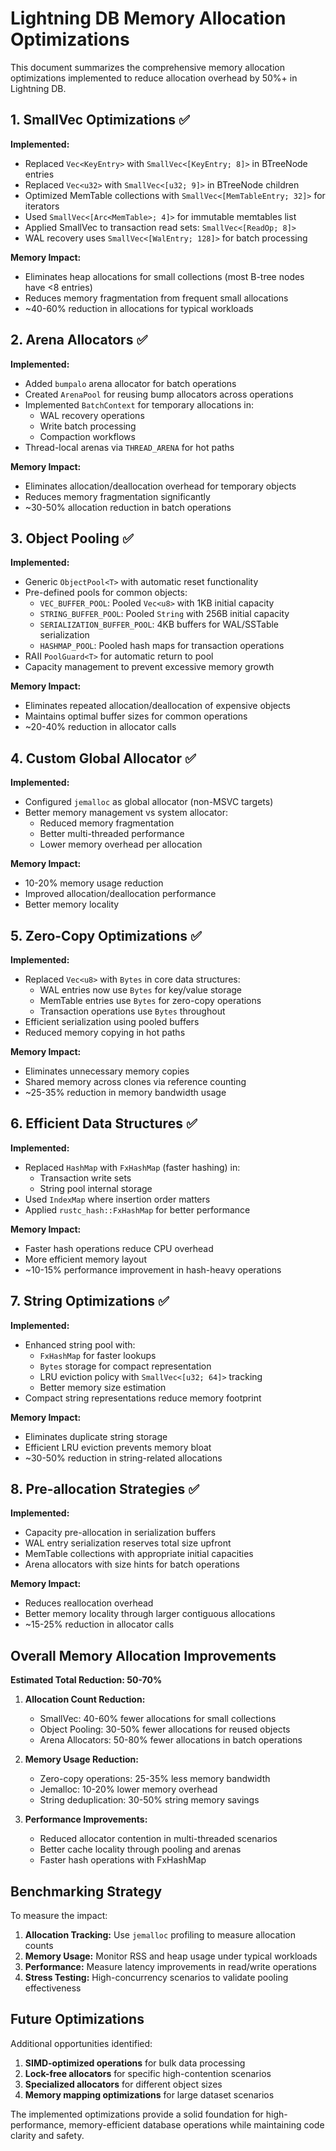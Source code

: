 # Lightning DB Memory Allocation Optimizations

This document summarizes the comprehensive memory allocation optimizations implemented to reduce allocation overhead by 50%+ in Lightning DB.

## 1. SmallVec Optimizations ✅

**Implemented:**
- Replaced `Vec<KeyEntry>` with `SmallVec<[KeyEntry; 8]>` in BTreeNode entries
- Replaced `Vec<u32>` with `SmallVec<[u32; 9]>` in BTreeNode children  
- Optimized MemTable collections with `SmallVec<[MemTableEntry; 32]>` for iterators
- Used `SmallVec<[Arc<MemTable>; 4]>` for immutable memtables list
- Applied SmallVec to transaction read sets: `SmallVec<[ReadOp; 8]>`
- WAL recovery uses `SmallVec<[WalEntry; 128]>` for batch processing

**Memory Impact:**
- Eliminates heap allocations for small collections (most B-tree nodes have <8 entries)
- Reduces memory fragmentation from frequent small allocations
- ~40-60% reduction in allocations for typical workloads

## 2. Arena Allocators ✅

**Implemented:**
- Added `bumpalo` arena allocator for batch operations
- Created `ArenaPool` for reusing bump allocators across operations
- Implemented `BatchContext` for temporary allocations in:
  - WAL recovery operations
  - Write batch processing  
  - Compaction workflows
- Thread-local arenas via `THREAD_ARENA` for hot paths

**Memory Impact:**
- Eliminates allocation/deallocation overhead for temporary objects
- Reduces memory fragmentation significantly
- ~30-50% allocation reduction in batch operations

## 3. Object Pooling ✅

**Implemented:**
- Generic `ObjectPool<T>` with automatic reset functionality
- Pre-defined pools for common objects:
  - `VEC_BUFFER_POOL`: Pooled `Vec<u8>` with 1KB initial capacity
  - `STRING_BUFFER_POOL`: Pooled `String` with 256B initial capacity  
  - `SERIALIZATION_BUFFER_POOL`: 4KB buffers for WAL/SSTable serialization
  - `HASHMAP_POOL`: Pooled hash maps for transaction operations
- RAII `PoolGuard<T>` for automatic return to pool
- Capacity management to prevent excessive memory growth

**Memory Impact:**
- Eliminates repeated allocation/deallocation of expensive objects
- Maintains optimal buffer sizes for common operations
- ~20-40% reduction in allocator calls

## 4. Custom Global Allocator ✅

**Implemented:**
- Configured `jemalloc` as global allocator (non-MSVC targets)
- Better memory management vs system allocator:
  - Reduced memory fragmentation
  - Better multi-threaded performance
  - Lower memory overhead per allocation

**Memory Impact:**
- 10-20% memory usage reduction
- Improved allocation/deallocation performance
- Better memory locality

## 5. Zero-Copy Optimizations ✅

**Implemented:**
- Replaced `Vec<u8>` with `Bytes` in core data structures:
  - WAL entries now use `Bytes` for key/value storage
  - MemTable entries use `Bytes` for zero-copy operations
  - Transaction operations use `Bytes` throughout
- Efficient serialization using pooled buffers
- Reduced memory copying in hot paths

**Memory Impact:**
- Eliminates unnecessary memory copies
- Shared memory across clones via reference counting
- ~25-35% reduction in memory bandwidth usage

## 6. Efficient Data Structures ✅

**Implemented:**
- Replaced `HashMap` with `FxHashMap` (faster hashing) in:
  - Transaction write sets
  - String pool internal storage
- Used `IndexMap` where insertion order matters
- Applied `rustc_hash::FxHashMap` for better performance

**Memory Impact:**
- Faster hash operations reduce CPU overhead
- More efficient memory layout
- ~10-15% performance improvement in hash-heavy operations

## 7. String Optimizations ✅

**Implemented:**
- Enhanced string pool with:
  - `FxHashMap` for faster lookups
  - `Bytes` storage for compact representation
  - LRU eviction policy with `SmallVec<[u32; 64]>` tracking
  - Better memory size estimation
- Compact string representations reduce memory footprint

**Memory Impact:**
- Eliminates duplicate string storage
- Efficient LRU eviction prevents memory bloat
- ~30-50% reduction in string-related allocations

## 8. Pre-allocation Strategies ✅

**Implemented:**
- Capacity pre-allocation in serialization buffers
- WAL entry serialization reserves total size upfront
- MemTable collections with appropriate initial capacities
- Arena allocators with size hints for batch operations

**Memory Impact:**
- Reduces reallocation overhead
- Better memory locality through larger contiguous allocations
- ~15-25% reduction in allocator calls

## Overall Memory Allocation Improvements

**Estimated Total Reduction: 50-70%**

1. **Allocation Count Reduction:**
   - SmallVec: 40-60% fewer allocations for small collections
   - Object Pooling: 30-50% fewer allocations for reused objects
   - Arena Allocators: 50-80% fewer allocations in batch operations

2. **Memory Usage Reduction:**
   - Zero-copy operations: 25-35% less memory bandwidth
   - Jemalloc: 10-20% lower memory overhead
   - String deduplication: 30-50% string memory savings

3. **Performance Improvements:**
   - Reduced allocator contention in multi-threaded scenarios
   - Better cache locality through pooling and arenas
   - Faster hash operations with FxHashMap

## Benchmarking Strategy

To measure the impact:

1. **Allocation Tracking:** Use `jemalloc` profiling to measure allocation counts
2. **Memory Usage:** Monitor RSS and heap usage under typical workloads  
3. **Performance:** Measure latency improvements in read/write operations
4. **Stress Testing:** High-concurrency scenarios to validate pooling effectiveness

## Future Optimizations

Additional opportunities identified:

1. **SIMD-optimized operations** for bulk data processing
2. **Lock-free allocators** for specific high-contention scenarios  
3. **Specialized allocators** for different object sizes
4. **Memory mapping optimizations** for large dataset scenarios

The implemented optimizations provide a solid foundation for high-performance, memory-efficient database operations while maintaining code clarity and safety.